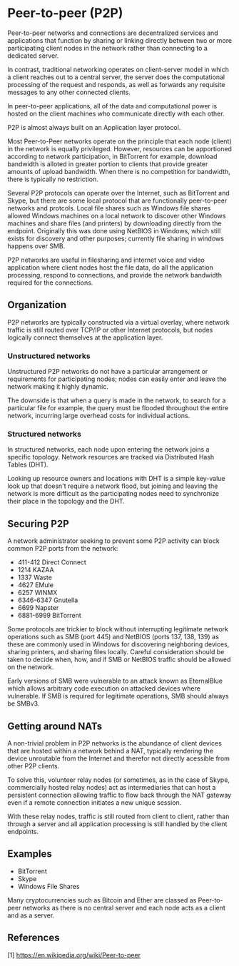 # Peer-to-peer (P2P)

Peer-to-peer networks and connections are decentralized services and applications that function by sharing or linking directly between two or more participating client nodes in the network rather than connecting to a dedicated server.

In contrast, traditional networking operates on client-server model in which a client reaches out to a central server, the server does the computational processing of the request and responds, as well as forwards any requisite messages to any other connected clients.

In peer-to-peer applications, all of the data and computational power is hosted on the client machines who communicate directly with each other. 

P2P is almost always built on an Application layer protocol.

Most Peer-to-Peer networks operate on the principle that each node (client) in the network is equally privileged. However, resources can be apportioned according to network participation, in BitTorrent for example, download bandwidth is alloted in greater portion to clients that provide greater amounts of upload bandwidth. When there is no competition for bandwidth, there is typically no restriction.

Several P2P protocols can operate over the Internet, such as BitTorrent and Skype, but there are some local protocol that are functionally peer-to-peer networks and protcols. Local file shares such as Windows file shares allowed Windows machines on a local network to discover other Windows machines and share files (and printers) by downloading directly from the endpoint. Originally this was done using NetBIOS in Windows, which still exists for discovery and other purposes; currently file sharing in windows happens over SMB.

P2P networks are useful in filesharing and internet voice and video application where client nodes host the file data, do all the application processing, respond to connections, and provide the network bandwidth required for the connections.

## Organization

P2P networks are typically constructed via a virtual overlay, where network traffic is still routed over TCP/IP or other Internet protocols, but nodes logically connect themselves at the application layer.

### Unstructured networks

Unstructured P2P networks do not have a particular arrangement or requirements for participating nodes; nodes can easily enter and leave the network making it highly dynamic.

The downside is that when a query is made in the network, to search for a particular file for example, the query must be flooded throughout the entire network, incurring large overhead costs for individual actions.

### Structured networks

In structured networks, each node upon entering the network joins a specific topology. Network resources are tracked via Distributed Hash Tables (DHT).

Looking up resource owners and locations with DHT is a simple key-value look up that doesn't require a network flood, but joining and leaving the network is more difficult as the participating nodes need to synchronize their place in the topology and the DHT.

## Securing P2P

A network administrator seeking to prevent some P2P activity can block common P2P ports from the network:

* 411-412 Direct Connect
* 1214 KAZAA
* 1337 Waste
* 4627 EMule
* 6257 WINMX
* 6346-6347 Gnutella
* 6699 Napster
* 6881-6999 BitTorrent

Some protocols are trickier to block without interrupting legitimate network operations such as SMB (port 445) and NetBIOS (ports 137, 138, 139) as these are commonly used in Windows for discovering neighboring devices, sharing printers, and sharing files locally. Careful consideration should be taken to decide when, how, and if SMB or NetBIOS traffic should be allowed on the network.

Early versions of SMB were vulnerable to an attack known as EternalBlue which allows arbitrary code execution on attacked devices where vulnerable. If SMB is required for legitimate operations, SMB should always be SMBv3.

## Getting around NATs

A non-trivial problem in P2P networks is the abundance of client devices that are hosted within a network behind a NAT, typically rendering the device unroutable from the Internet and therefor not directly acessible from other P2P clients. 

To solve this, volunteer relay nodes (or sometimes, as in the case of Skype, commercially hosted relay nodes) act as intermediaries that can host a persistent connection allowing traffic to flow back through the NAT gateway even if a remote connection initiates a new unique session.

With these relay nodes, traffic is still routed from client to client, rather than through a server and all application processing is still handled by the client endpoints.

## Examples

* BitTorrent
* Skype
* Windows File Shares

Many cryptocurrencies such as Bitcoin and Ether are classed as Peer-to-peer networks as there is no central server and each node acts as a client and as a server.

## References

[1] https://en.wikipedia.org/wiki/Peer-to-peer